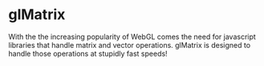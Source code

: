glMatrix
=======================

With the the increasing popularity of WebGL comes the need for javascript libraries that 
handle matrix and vector operations. glMatrix is designed to handle those operations at 
stupidly fast speeds!
